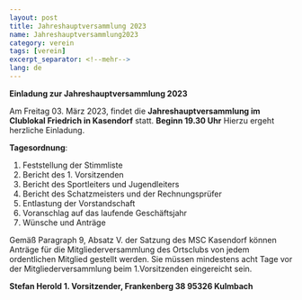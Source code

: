 ```yaml
---
layout: post
title: Jahreshauptversammlung 2023
name: Jahreshauptversammlung2023
category: verein
tags: [verein]
excerpt_separator: <!--mehr-->
lang: de
---
```


**Einladung zur Jahreshauptversammlung 2023**

Am Freitag 03. März 2023, findet die **Jahreshauptversammlung im Clublokal Friedrich in Kasendorf** statt.
**Beginn 19.30 Uhr**
Hierzu ergeht herzliche Einladung.

<!--mehr-->

**Tagesordnung**:

1.  Feststellung der Stimmliste
2.  Bericht des 1. Vorsitzenden
3.  Bericht des Sportleiters und Jugendleiters
4.  Bericht des Schatzmeisters und der Rechnungsprüfer 
5.  Entlastung der Vorstandschaft
6.  Voranschlag auf das laufende Geschäftsjahr
7. Wünsche und Anträge 

Gemäß Paragraph 9, Absatz V. der Satzung des MSC Kasendorf können Anträge für die Mitgliederversammlung des Ortsclubs 
von jedem ordentlichen Mitglied gestellt werden. 
Sie müssen mindestens acht Tage vor der Mitgliederversammlung beim 1.Vorsitzenden eingereicht sein.


**Stefan Herold 1. Vorsitzender, Frankenberg 38 95326 Kulmbach**
